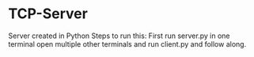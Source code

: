 # TCP-Server
Server created in Python
Steps to run this:
First run server.py in one terminal
open multiple other terminals and run client.py and follow along.

